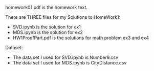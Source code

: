 
homework01.pdf is the homework text.

There are THREE files for my Solutions to HomeWork1:
 
- SVD.ipynb is the solution for ex1
- MDS.ipynb is the solution for ex2
- HW1ProofPart.pdf is the solutions for math problem ex3 and ex4
 
Dataset:
- The data set I used for SVD.ipynb is Number9.csv
- The data set I used for MDS.ipynb is CityDistance.csv
